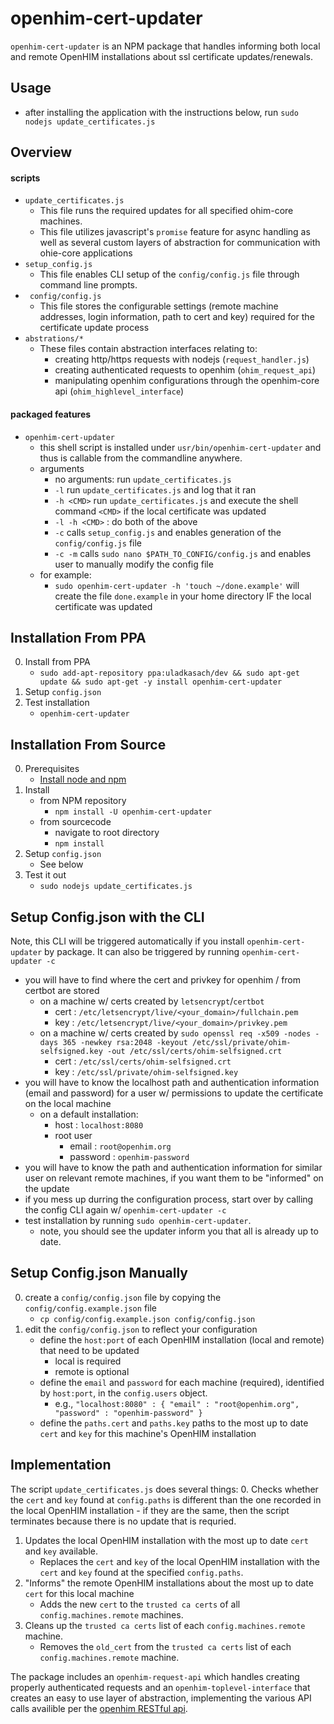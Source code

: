 # openhim-cert-updater
`openhim-cert-updater` is an NPM package that handles informing both local and remote OpenHIM installations about ssl certificate updates/renewals.

## Usage
- after installing the application with the instructions below, run `sudo nodejs update_certificates.js`

## Overview
#### scripts
- `update_certificates.js`
    - This file runs the required updates for all specified ohim-core machines.
    - This file utilizes javascript's `promise` feature for async handling as well as several custom layers of abstraction for communication with ohie-core applications
- `setup_config.js`
    - This file enables CLI setup of the `config/config.js` file through command line prompts.
- ` config/config.js`
    - This file stores the configurable settings (remote machine addresses, login information, path to cert and key) required for the certificate update process
- `abstrations/*`
    - These files contain abstraction interfaces relating to:
        - creating http/https requests with nodejs (`request_handler.js`)
        - creating authenticated requests to openhim (`ohim_request_api`)
        - manipulating openhim configurations through the openhim-core api (`ohim_highlevel_interface`)

#### packaged features
- `openhim-cert-updater`
    - this shell script is installed under `usr/bin/openhim-cert-updater` and thus is callable from the commandline anywhere.
    - arguments
        - no arguments: run `update_certificates.js`
        - `-l` run `update_certificates.js` and log that it ran
        - `-h <CMD>` run `update_certificates.js` and execute the shell command `<CMD>` if the local certificate was updated
        - `-l -h <CMD>` : do both of the above
        - `-c` calls `setup_config.js` and enables generation of the `config/config.js` file
        - `-c -m` calls `sudo nano $PATH_TO_CONFIG/config.js` and enables user to manually modify the config file
    - for example:
        - `sudo openhim-cert-updater -h 'touch ~/done.example'` will create the file `done.example` in your home directory IF the local certificate was updated  


## Installation From PPA
0. Install from PPA
    - `sudo add-apt-repository ppa:uladkasach/dev && sudo apt-get update && sudo apt-get -y install openhim-cert-updater`
1. Setup `config.json`
2. Test installation
    - `openhim-cert-updater`

## Installation From Source
00. Prerequisites  
    - [Install node and npm](http://letmegooglethatforyou.com/?q=how+to+install+node+and+npm)
0. Install
    - from NPM repository
        - `npm install -U openhim-cert-updater`
    - from sourcecode
        - navigate to root directory
        - `npm install`
1. Setup `config.json`
    - See below
2. Test it out
    - `sudo nodejs update_certificates.js`

## Setup Config.json with the CLI
Note, this CLI will be triggered automatically if you install `openhim-cert-updater` by package. It can also be triggered by running `openhim-cert-updater -c`
- you will have to find where the cert and privkey for openhim / from certbot are stored
    - on a machine w/ certs created by `letsencrypt`/`certbot`
        - cert : `/etc/letsencrypt/live/<your_domain>/fullchain.pem`
        - key : `/etc/letsencrypt/live/<your_domain>/privkey.pem`
    - on a machine w/ certs created by `sudo openssl req -x509 -nodes -days 365 -newkey rsa:2048 -keyout /etc/ssl/private/ohim-selfsigned.key -out /etc/ssl/certs/ohim-selfsigned.crt`
        - cert : `/etc/ssl/certs/ohim-selfsigned.crt`
        - key : `/etc/ssl/private/ohim-selfsigned.key`
- you will have to know the localhost path and authentication information (email and password) for a user w/ permissions to update the certificate on the local machine
    - on a default installation:
        - host : `localhost:8080`
        - root user  
            - email : `root@openhim.org`
            - password : `openhim-password`
- you will have to know the path and authentication information for similar user on relevant remote machines, if you want them to be "informed" on the update
- if you mess up durring the configuration process, start over by calling the config CLI again w/ `openhim-cert-updater -c`
- test installation by running `sudo openhim-cert-updater`.
    - note, you should see the updater inform you that all is already up to date.

## Setup Config.json Manually
0. create a `config/config.json` file by copying the `config/config.example.json` file
    - `cp config/config.example.json config/config.json`
1. edit the `config/config.json` to reflect your configuration
    - define the `host:port` of each OpenHIM installation (local and remote) that need to be updated
        - local is required
        - remote is optional
    - define the `email` and `password` for each machine (required), identified by `host:port`, in the `config.users` object.
        - e.g., `"localhost:8080" : { "email" : "root@openhim.org",  "password" : "openhim-password" }`
    - define the `paths.cert` and `paths.key` paths to the most up to date `cert` and `key` for this machine's OpenHIM installation

## Implementation
The script `update_certificates.js` does several things:
0. Checks whether the `cert` and `key` found at `config.paths` is different than the one recorded in the local OpenHIM installation
    - if they are the same, then the script terminates because there is no update that is requried.
1. Updates the local OpenHIM installation with the most up to date `cert` and `key` available.   
    - Replaces the `cert` and `key` of the local OpenHIM installation with the `cert` and `key` found at the specified `config.paths`.
2. "Informs" the remote OpenHIM installations about the most up to date `cert` for this local machine
    - Adds the new `cert` to the `trusted ca certs` of all `config.machines.remote` machines.
3. Cleans up the `trusted ca certs` list of each `config.machines.remote` machine.
    - Removes the `old_cert` from the `trusted ca certs` list of each `config.machines.remote` machine.

The package includes an `openhim-request-api` which handles creating properly authenticated requests and an `openhim-toplevel-interface` that creates an easy to use layer of abstraction, implementing the various API calls availible per the [openhim RESTful api](http://openhim.readthedocs.io/en/latest/dev-guide/api-ref.html).
